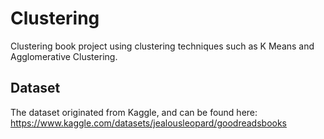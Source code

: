 # Clustering
Clustering book project using clustering techniques such as K Means and Agglomerative Clustering.
## Dataset
The dataset originated from Kaggle, and can be found here: https://www.kaggle.com/datasets/jealousleopard/goodreadsbooks